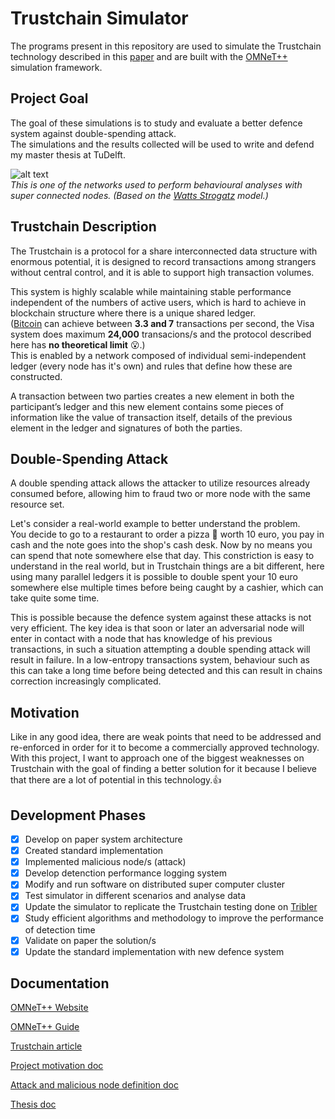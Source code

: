 # Trustchain Simulator
The programs present in this repository are used to simulate the Trustchain technology described in this [paper](https://www.sciencedirect.com/science/article/pii/S0167739X17318988) and are built with the [OMNeT++](https://omnetpp.org/) simulation framework.


## Project Goal
The goal of these simulations is to study and evaluate a better defence system against double-spending attack.  
The simulations and the results collected will be used to write and defend my master thesis at TuDelft.

![alt text](https://raw.githubusercontent.com/umeer/TrustChain-Simulator/master/Graphs/MATLAB%20Graphs/network_graph_image.JPG)  
*This is one of the networks used to perform behavioural analyses with super connected nodes. (Based on the [Watts Strogatz](http://www.stats.ox.ac.uk/~reinert/talks/swtalkparis.pdf) model.)*

## Trustchain Description
The Trustchain is a protocol for a share interconnected data structure with enormous potential, it is designed to record transactions among strangers without central control, and it is able to support high transaction volumes.  

This system is highly scalable while maintaining stable performance independent of the numbers of active users, which is hard to achieve in blockchain structure where there is a unique shared ledger.  
([Bitcoin](https://bitcoin.org/bitcoin.pdf) can achieve between **3.3 and 7** transactions per second, the Visa system does maximum **24,000** transacions/s and the  protocol described here has **no theoretical limit** :open_mouth:.)  
This is enabled by a network composed of individual semi-independent ledger (every node has it's own) and rules that define how these are constructed.   

A transaction between two parties creates a new element in both the participant’s ledger and this new element contains some pieces of information like the value of transaction itself, details of the previous element in the ledger and signatures of both the parties.
 
## Double-Spending Attack
A double spending attack allows the attacker to utilize resources already consumed before, allowing him to fraud two or more node with the same resource set.   

Let's consider a real-world example to better understand the problem.   
You decide to go to a restaurant to order a pizza :pizza: worth 10 euro, you pay in cash and the note goes into the shop's cash desk. Now by no means you can spend that note somewhere else that day. This constriction is easy to understand in the real world, but in Trustchain things are a bit different, here using many parallel ledgers it is possible to double spent your 10 euro somewhere else multiple times before being caught by a cashier, which can take quite some time.  

This is possible because the defence system against these attacks is not very efficient.
The key idea is that soon or later an adversarial node will enter in contact with a node that has knowledge of his previous transactions, in such a situation attempting a double spending attack will result in failure. 
In a low-entropy transactions system, behaviour such as this can take a long time before being detected and this can result in chains correction increasingly complicated.   

## Motivation
Like in any good idea, there are weak points that need to be addressed and re-enforced in order for it to become a commercially approved technology.  
With this project, I want to approach one of the biggest weaknesses on Trustchain with the goal of finding a better solution for it because I believe that there are a lot of potential in this technology.:+1:


## Development Phases
- [x] Develop on paper system architecture
- [x] Created standard implementation
- [x] Implemented malicious node/s (attack)
- [x] Develop detenction performance logging system
- [x] Modify and run software on distributed super computer cluster
- [x] Test simulator in different scenarios and analyse data
- [x] Update the simulator to replicate the Trustchain testing done on [Tribler](https://github.com/Tribler/tribler)
- [x] Study efficient algorithms and methodology to improve the performance of detection time
- [x] Validate on paper the solution/s
- [x] Update the standard implementation with new defence system

## Documentation
[OMNeT++ Website](https://omnetpp.org/)

[OMNeT++ Guide](https://doc.omnetpp.org/omnetpp/manual/)

[Trustchain article](https://www.sciencedirect.com/science/article/pii/S0167739X17318988)

[Project motivation doc](https://www.overleaf.com/read/mqxnswyjzcbm)

[Attack and malicious node definition doc](https://www.overleaf.com/read/wmnnttvdggzb)

[Thesis doc]()



